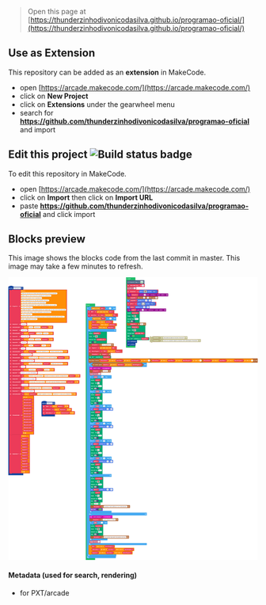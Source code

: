  


> Open this page at [https://thunderzinhodivonicodasilva.github.io/programao-oficial/](https://thunderzinhodivonicodasilva.github.io/programao-oficial/)

## Use as Extension

This repository can be added as an **extension** in MakeCode.

* open [https://arcade.makecode.com/](https://arcade.makecode.com/)
* click on **New Project**
* click on **Extensions** under the gearwheel menu
* search for **https://github.com/thunderzinhodivonicodasilva/programao-oficial** and import

## Edit this project ![Build status badge](https://github.com/thunderzinhodivonicodasilva/programao-oficial/workflows/MakeCode/badge.svg)

To edit this repository in MakeCode.

* open [https://arcade.makecode.com/](https://arcade.makecode.com/)
* click on **Import** then click on **Import URL**
* paste **https://github.com/thunderzinhodivonicodasilva/programao-oficial** and click import

## Blocks preview

This image shows the blocks code from the last commit in master.
This image may take a few minutes to refresh.

![A rendered view of the blocks](https://github.com/thunderzinhodivonicodasilva/programao-oficial/raw/master/.github/makecode/blocks.png)

#### Metadata (used for search, rendering)

* for PXT/arcade
<script src="https://makecode.com/gh-pages-embed.js"></script><script>makeCodeRender("{{ site.makecode.home_url }}", "{{ site.github.owner_name }}/{{ site.github.repository_name }}");</script>
